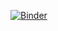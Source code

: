 
[![Binder](https://mybinder.org/badge.svg)](https://mybinder.org/v2/gh/statiksof/jh-prod-image.git/master)

